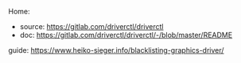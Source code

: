 Home:
- source: https://gitlab.com/driverctl/driverctl
- doc: https://gitlab.com/driverctl/driverctl/-/blob/master/README

guide: https://www.heiko-sieger.info/blacklisting-graphics-driver/

